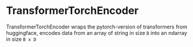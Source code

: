 # TransformerTorchEncoder

TransformerTorchEncoder wraps the pytorch-version of transformers from huggingface,  encodes data from an array of string in size `B` into an ndarray in size `B x D` 